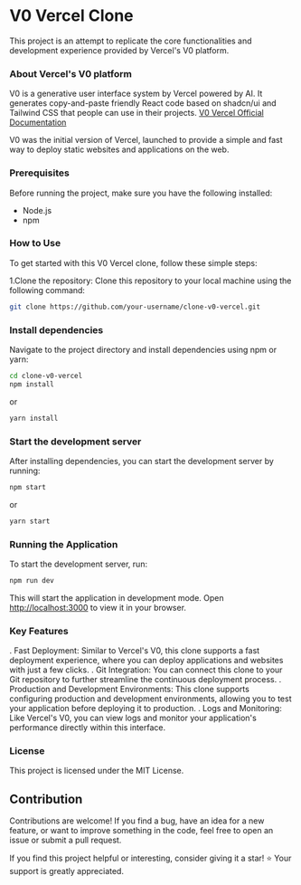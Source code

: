 # V0 Vercel Clone

This project is an attempt to replicate the core functionalities and development experience provided by Vercel's V0 platform.

### About Vercel's V0 platform

 V0 is a generative user interface system by Vercel powered by AI. It generates copy-and-paste friendly React code based on shadcn/ui and Tailwind CSS that people can use in their projects.
 [V0 Vercel Official Documentation](https://v0.dev/docs)

V0 was the initial version of Vercel, launched to provide a simple and fast way to deploy static websites and applications on the web. 

### Prerequisites

Before running the project, make sure you have the following installed:

- Node.js
- npm

### How to Use

To get started with this V0 Vercel clone, follow these simple steps:

1.Clone the repository: Clone this repository to your local machine using the following command:

```bash
git clone https://github.com/your-username/clone-v0-vercel.git
```

### Install dependencies

Navigate to the project directory and install dependencies using npm or yarn:

```bash
cd clone-v0-vercel
npm install

```

or

```bash
yarn install
```

### Start the development server

After installing dependencies, you can start the development server by running:

```bash
npm start
```

or

```bash
yarn start
```

### Running the Application

To start the development server, run:

```bash
npm run dev
```

This will start the application in development mode. Open [http://localhost:3000](http://localhost:3000) to view it in your browser.

### Key Features

. Fast Deployment: Similar to Vercel's V0, this clone supports a fast deployment experience, where you can deploy applications and websites with just a few clicks.
. Git Integration: You can connect this clone to your Git repository to further streamline the continuous deployment process.
. Production and Development Environments: This clone supports configuring production and development environments, allowing you to test your application before deploying it to production.
. Logs and Monitoring: Like Vercel's V0, you can view logs and monitor your application's performance directly within this interface.

### License

This project is licensed under the MIT License.

## Contribution

Contributions are welcome! If you find a bug, have an idea for a new feature, or want to improve something in the code, feel free to open an issue or submit a pull request.

If you find this project helpful or interesting, consider giving it a star! ⭐️ Your support is greatly appreciated.
